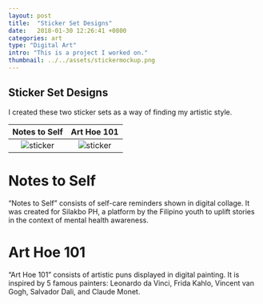```yaml
---
layout: post
title:  "Sticker Set Designs"
date:   2018-01-30 12:26:41 +0800
categories: art
type: "Digital Art"
intro: "This is a project I worked on."
thumbnail: ../../assets/stickermockup.png
---
```

## Sticker Set Designs
I created these two sticker sets as a way of finding my artistic style. 

Notes to Self                             | Art Hoe 101
:----------------------------------------:|:--------------------------------------:
![sticker](../../assets/notestoself.png)  |  ![sticker](../../assets/arthoe101.png) 

# Notes to Self
“Notes to Self” consists of self-care reminders shown in digital collage. It was created for Silakbo PH, a platform by the Filipino youth to uplift stories in the context of mental health awareness. 

# Art Hoe 101
“Art Hoe 101” consists of artistic puns displayed in digital painting. It is inspired by 5 famous painters: Leonardo da Vinci, Frida Kahlo, Vincent van Gogh, Salvador Dali, and Claude Monet.